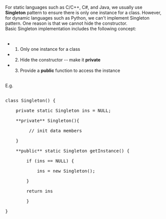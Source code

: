 For static languages such as C/C++, C#, and Java, we usually use **Singleton** pattern to ensure there is only one instance for a class.
However, for dynamic languages such as Python, we can't implement Singleton pattern. One reason is that we cannot hide the constructor.
<br/>
Basic Singleton implementation includes the following concept: <br/>
<br/>
* 1. Only one instance for a class <br/>
* 2. Hide the constructor -- make it **private** <br/>
* 3. Provide a **public** function to access the instance <br/>
<br/>
E.g.<br/>
<br/>
<pre>
class Singleton() { <br/>
	private static Singleton ins = NULL; <br/>
	**private** Singleton(){ <br/>
		 // init data members <br/> 
	} <br/>
	**public** static Singleton getInstance() { <br/>
		if (ins == NULL) { <br/>
			ins = new Singleton();<br/>
		}<br/>
		return ins<br/>
		}<br/>
}</pre>
